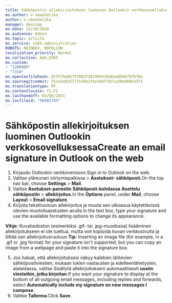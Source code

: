 ```yaml
---
title: Sähköpostin allekirjoituksen luominen Outlookin verkkosovelluksessa
ms.author: v-smandalika
author: v-smandalika
manager: dansimp
ms.date: 12/18/2020
ms.audience: Admin
ms.topic: article
ms.service: o365-administration
ROBOTS: NOINDEX, NOFOLLOW
localization_priority: Normal
ms.collection: Adm_O365
ms.custom:
- "1200009"
- "7310"
ms.openlocfilehash: 02f579a6b7570037261959419a6ea9586707b76e
ms.sourcegitcommit: 251e2e82571fb3bb1fbe3dbf7bfca30e004b3373
ms.translationtype: MT
ms.contentlocale: fi-FI
ms.lasthandoff: 03/05/2021
ms.locfileid: "50481743"
---
```

# <a name="create-an-email-signature-in-outlook-on-the-web"></a><span data-ttu-id="79672-102">Sähköpostin allekirjoituksen luominen Outlookin verkkosovelluksessa</span><span class="sxs-lookup"><span data-stu-id="79672-102">Create an email signature in Outlook on the web</span></span>

1. <span data-ttu-id="79672-103">Kirjaudu Outlookin verkkoversioon.</span><span class="sxs-lookup"><span data-stu-id="79672-103">Sign in to Outlook on the web.</span></span>
2. <span data-ttu-id="79672-104">Valitse yläreunan siirtymispalkissa   >  **Asetukset- sähköposti.**</span><span class="sxs-lookup"><span data-stu-id="79672-104">On the top nav bar, choose **Settings** > **Mail**.</span></span>
3. <span data-ttu-id="79672-105">Valitse **Asetukset-paneelin** **Sähköposti-kohdassa** **Asettelu sähköpostin**  >  **allekirjoitus.**</span><span class="sxs-lookup"><span data-stu-id="79672-105">In the **Options** panel, under **Mail**, choose **Layout** > **Email signature**.</span></span>
4. <span data-ttu-id="79672-106">Kirjoita tekstiruutuun allekirjoitus ja muuta sen ulkoasua käytettävissä olevien muotoiluasetusten avulla.</span><span class="sxs-lookup"><span data-stu-id="79672-106">In the text box, type your signature and use the available formatting options to change its appearance.</span></span>

<span data-ttu-id="79672-107">**Vihje:** Kuvatiedoston (esimerkiksi .gif- tai .jpg-muodossa) lisääminen allekirjoitukseen ei ole tuettua, mutta voit kopioida kuvan verkkosivulta ja liittää sen allekirjoitusruutuun.</span><span class="sxs-lookup"><span data-stu-id="79672-107">**Tip:** Inserting an image file (for example, in a .gif or .jpg format) for your signature isn't supported, but you can copy an image from a webpage and paste it into the signature box.</span></span>

5. <span data-ttu-id="79672-108">Jos haluat, että allekirjoituksesi näkyy kaikkien lähtevien sähköpostiviestien, mukaan lukien vastausten ja edelleenlähetysten, alalaidassa, valitse Sisällytä allekirjoitukseni automaattisesti **uusiin viesteihin, jotka kirjoitan.**</span><span class="sxs-lookup"><span data-stu-id="79672-108">If you want your signature to display at the bottom of all outgoing email messages, including replies and forwards, select **Automatically include my signature on new messages I compose**.</span></span>
6. <span data-ttu-id="79672-109">Valitse **Tallenna**.</span><span class="sxs-lookup"><span data-stu-id="79672-109">Click **Save**.</span></span>
